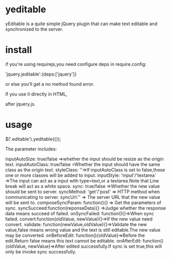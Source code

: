 yeditable
=========

yEditable is a quite simple jQuery plugin that can make text editable and synchronized to the server.

install
=========
if you're using requirejs,you need configure deps in require.config:

'jquery.jeditable':{deps:['jquery']}

or else you'll get a no method found error.

If you use it directly in HTML,

<script type="text/javascript"  src="jquery.yeditable.min.js"></script>

after jquery.js.

usage
=========

$('.editable').yeditable({});

The parameter includes:

inputAutoSize: true/false  =>whether the input should be resize as the origin text.
inputAutoClass: true/false =Whether the input should have the same class as the origin text.
styleClass: ''=>If inputAutoClass is set to false,these one or more classes will be added to input.
inputStyle: 'input'/'textarea' =>The input can act as a input with type=text,or a textarea.Note that Line break will act as a white space.
sync: true/false =>Whether the new value should be sent to server.
syncMethod: 'get'/'post' => HTTP method when communicating to server.
syncUrl:'' => The server URL that the new value will be sent to.
composeSyncParam: function(){} => Get the parameters of sync.
syncSucceed:function(reponseData){} =>Judge whether the response data means succeed of failed.
onSyncFailed: function(){}=>When sync failed.
convert:function(oldValue, newValue){}=>If the new value need convert.
validate: function(newValue,oldValue){}=>Validate the new value,false means wrong value and the text is still editable.The new value may be converted.
onBeforeEdit: function(){oldValue}=>Before the edit.Return false means this text cannot be editable.
onAfterEdit: function(){oldValue, newValue}=>After edited successfully.If sync is set true,this will only be invoke sync successfully.